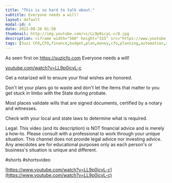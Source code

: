```yaml
---
title: "This is so hard to talk about."
subtitle: Everyone needs a will!
layout: default
modal-id: 4
date: 2022-08-26 01:50
thumbnail: http://img.youtube.com/vi/LL9p0icyL-c/0.jpg
description: <iframe width="560" height="315" src="https://www.youtube.com/watch?v=LL9p0icyL-c" frameborder="0" allowfullscreen></iframe> 
tags: [Suzi CFO,CFO,finance,budget,plan,money,cfo,planning,automation,accounting,remote,remote work,work from home,wealth,debt,shorts,will,death,funeral,expenses,generational,transfer] 
---
```


As seen first on https://suzicfo.com
Everyone needs a will!

[youtube.com/watch?v=LL9p0icyL-c](https://youtube.com/watch?v=LL9p0icyL-c)

Get a notarized will to ensure your final wishes are honored. 

Don't let your plans go to waste and don't let the items that matter to you get stuck in limbo with the State during probate.

Most places validate wills that are signed documents, certified by a notary and witnesses. 

Check with your local and state laws to determine what is required.

Legal: 
This video (and its description) is NOT financial advice and is merely a how-to. Please consult with a professional to work through your unique situation. 
This channel does not provide legal advice nor investing advice. Any anecdotes are for educational purposes only as each person's or business's situation is unique and different.

#shorts #shortsvideo

[https://www.youtube.com/watch?v=LL9p0icyL-c](https://www.youtube.com/watch?v=LL9p0icyL-c)

<!-- 
img: http://img.youtube.com/vi/LL9p0icyL-c/0.jpg
alt: https://i4.ytimg.com/vi/LL9p0icyL-c/hqdefault.jpg
 -->

